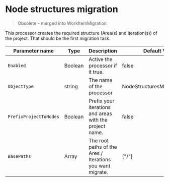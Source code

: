 # Node structures migration

> Obsolete - merged into WorkItemMigration

This processor creates the required structure (Area(s) and iteration(s)) of the project. That should be the first migration task.


| Parameter name         | Type          | Description                              | Default Value                            |
|------------------------|---------------|------------------------------------------|------------------------------------------|
| `Enabled`              | Boolean       | Active the processor if it true.         | false                                    |
| `ObjectType`           | string        | The name of the processor                | NodeStructuresMigrationConfig |
| `PrefixProjectToNodes` | Boolean       | Prefix your iterations and areas with the project name. | false                                    |
| `BasePaths`            | Array<string> | The root paths of the Ares / Iterations you want migrate. | ["/"]                                    |
